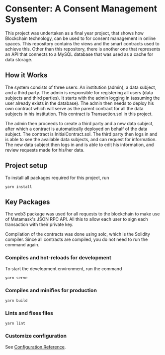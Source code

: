 # Consenter: A Consent Management System
This project was undertaken as a final year project, that shows how Blockchain technology, can be used to for consent management in online spaces. This repository contains the views and the smart contracts used to achieve this. Other than this repository, there is another one that represents an API that connects to a MySQL database that was used as a cache for data storage.

## How it Works
The system consists of three users: An institution (admin), a data subject, and a third party. The admin is responsible for registering all users (data subjects and third parties). It starts with the admin logging in (assuming the user already exists in the database). The admin then needs to deploy his own contract which will serve as the parent contract for all the data subjects in his institution. This contract is Transaction.sol in this project. 

The admin then proceeds to create a third party and a new data subject, after which a contract is automatically deployed on behalf of the data subject. The contract is InitialContract.sol. The third party then logs in and is able to see the available data subjects, and can request for information. The new data subject then logs in and is able to edit his information, and review requests made for his/her data.

## Project setup
To install all packages required for this project, run
```
yarn install
```
## Key Packages
The web3 package was used for all requests to the blockchain to make use of Metamask's JSON RPC API. All this to allow each user to sign each transaction with their private key.

Compilation of the contracts was done using solc, which is the Solidity compiler. Since all contracts are compiled, you do not need to run the command again.

### Compiles and hot-reloads for development
To start the development environment, run the command
```
yarn serve
```

### Compiles and minifies for production
```
yarn build
```

### Lints and fixes files
```
yarn lint
```

### Customize configuration
See [Configuration Reference](https://cli.vuejs.org/config/).
